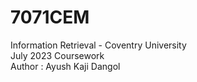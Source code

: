 # 7071CEM
Information Retrieval - Coventry University <br />
July 2023 Coursework <br />
Author : Ayush Kaji Dangol  <br />
